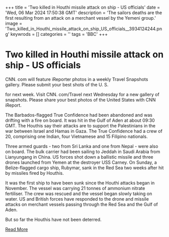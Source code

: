 +++
title = 'Two killed in Houthi missile attack on ship - US officials'
date = 'Wed, 06 Mar 2024 17:50:38 GMT'
description = 'The sailors deaths are the first resulting from an attack on a merchant vessel by the Yemeni group.'
image = 'Two_killed_in_Houthi_missile_attack_on_ship_US_officials__3934124244.png'
keywrods =  []
categories = ''
tags = 'BBC'
+++

# Two killed in Houthi missile attack on ship - US officials

CNN.
com will feature iReporter photos in a weekly Travel Snapshots gallery.
Please submit your best shots of the U.
S.

for next week.
Visit CNN.
com/Travel next Wednesday for a new gallery of snapshots.
Please share your best photos of the United States with CNN iReport.

The Barbados-flagged True Confidence had been abandoned and was drifting with a fire on board.
It was hit in the Gulf of Aden at about 09:30 GMT.
The Houthis say their attacks are to support the Palestinians in the war between Israel and Hamas in Gaza.
The True Confidence had a crew of 20, comprising one Indian, four Vietnamese and 15 Filipino nationals.

Three armed guards - two from Sri Lanka and one from Nepal - were also on board.
The bulk carrier had been sailing to Jeddah in Saudi Arabia from Lianyungang in China.
US forces shot down a ballistic missile and three drones launched from Yemen at the destroyer USS Carney.
On Sunday, a Belize-flagged cargo ship, Rubymar, sank in the Red Sea two weeks after hit by missiles fired by Houthis.

It was the first ship to have been sunk since the Houthi attacks began in November.
The vessel was carrying 21 tonnes of ammonium nitrate fertiliser.
The crew was rescued and the vessel began slowly taking on water.
US and British forces have responded to the drone and missile attacks on merchant vessels passing through the Red Sea and the Gulf of Aden.

But so far the Houthis have not been deterred.


[Read More](https://www.bbc.co.uk/news/world-middle-east-68490695)
